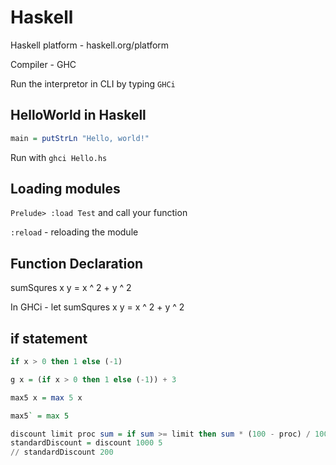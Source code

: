 # Haskell

Haskell platform - haskell.org/platform

Compiler - GHC

Run the interpretor in CLI by typing `GHCi`

## HelloWorld in Haskell

```haskell
main = putStrLn "Hello, world!"
```

Run with `ghci Hello.hs`

## Loading modules

`Prelude> :load Test` and call your function

`:reload` - reloading the module

## Function Declaration

sumSqures x y = x ^ 2 + y ^ 2

In GHCi - let sumSqures x y = x ^ 2 + y ^ 2

## if statement

```haskell
if x > 0 then 1 else (-1)

g x = (if x > 0 then 1 else (-1)) + 3
```

```haskell
max5 x = max 5 x

max5` = max 5
```

```haskell
discount limit proc sum = if sum >= limit then sum * (100 - proc) / 100 else sum
standardDiscount = discount 1000 5
// standardDiscount 200
```